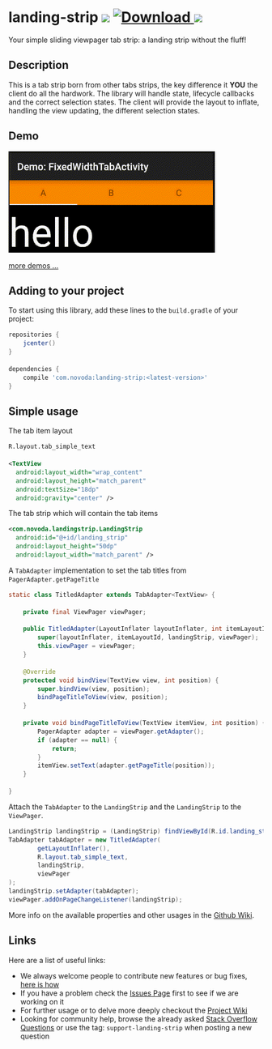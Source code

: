# landing-strip [![](https://ci.novoda.com/buildStatus/icon?job=landing-strip)](https://ci.novoda.com/job/landing-strip/lastBuild/console) [![Download](https://api.bintray.com/packages/novoda/maven/landing-strip/images/download.svg) ](https://bintray.com/novoda/maven/landing-strip/_latestVersion) [![](https://raw.githubusercontent.com/novoda/novoda/master/assets/btn_apache_lisence.png)](LICENSE.txt)

Your simple sliding viewpager tab strip: a landing strip without the fluff!

## Description

This is a tab strip born from other tabs strips, the key difference it **YOU** the client do all the hardwork. The library will handle state, lifecycle callbacks and the correct selection states.
The client will provide the layout to inflate, handling the view updating, the different selection states.


## Demo

![FixedWithTabActivity](/demo-videos/FixedWithTabActivity.gif?raw=true)

[more demos ...](/demo-videos/README.md)


## Adding to your project

To start using this library, add these lines to the `build.gradle` of your project:

```groovy
repositories {
    jcenter()
}

dependencies {
    compile 'com.novoda:landing-strip:<latest-version>'
}
```


## Simple usage

The tab item layout

```xml
R.layout.tab_simple_text

<TextView
  android:layout_width="wrap_content"
  android:layout_height="match_parent"
  android:textSize="18dp"
  android:gravity="center" />
```

The tab strip which will contain the tab items

```xml
<com.novoda.landingstrip.LandingStrip
  android:id="@+id/landing_strip"
  android:layout_height="50dp"
  android:layout_width="match_parent" />
```

A `TabAdapter` implementation to set the tab titles from `PagerAdapter.getPageTitle`

```java
static class TitledAdapter extends TabAdapter<TextView> {

    private final ViewPager viewPager;

    public TitledAdapter(LayoutInflater layoutInflater, int itemLayoutId, LandingStrip landingStrip, ViewPager viewPager) {
        super(layoutInflater, itemLayoutId, landingStrip, viewPager);
        this.viewPager = viewPager;
    }

    @Override
    protected void bindView(TextView view, int position) {
        super.bindView(view, position);
        bindPageTitleToView(view, position);
    }

    private void bindPageTitleToView(TextView itemView, int position) {
        PagerAdapter adapter = viewPager.getAdapter();
        if (adapter == null) {
            return;
        }
        itemView.setText(adapter.getPageTitle(position));
    }

}
```

Attach the `TabAdapter` to the `LandingStrip` and the `LandingStrip` to the `ViewPager`.

```java
LandingStrip landingStrip = (LandingStrip) findViewById(R.id.landing_strip);
TabAdapter tabAdapter = new TitledAdapter(
        getLayoutInflater(),
        R.layout.tab_simple_text,
        landingStrip,
        viewPager
);
landingStrip.setAdapter(tabAdapter);
viewPager.addOnPageChangeListener(landingStrip);
```

More info on the available properties and other usages in the [Github Wiki](https://github.com/novoda/landing-strip/wiki).


## Links

Here are a list of useful links:

 * We always welcome people to contribute new features or bug fixes, [here is how](https://github.com/novoda/novoda/blob/master/CONTRIBUTING.md)
 * If you have a problem check the [Issues Page](https://github.com/novoda/landing-strip/issues) first to see if we are working on it
 * For further usage or to delve more deeply checkout the [Project Wiki](https://github.com/novoda/landing-strip/wiki)
 * Looking for community help, browse the already asked [Stack Overflow Questions](http://stackoverflow.com/questions/tagged/support-landing-strip) or use the tag: `support-landing-strip` when posting a new question  
